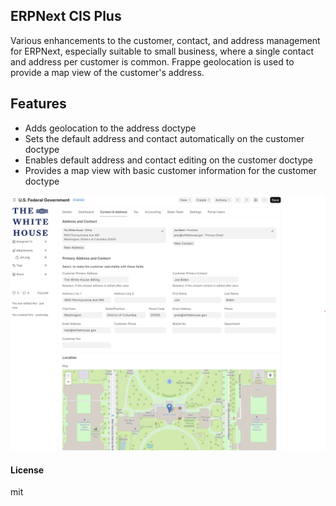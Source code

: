 ## ERPNext CIS Plus

Various enhancements to the customer, contact, and address management for ERPNext, especially suitable to small business, where a single contact and address per customer is common. Frappe geolocation is used to provide a map view of the customer's address.

## Features

- Adds geolocation to the address doctype
- Sets the default address and contact automatically on the customer doctype
- Enables default address and contact editing on the customer doctype
- Provides a map view with basic customer information for the customer doctype

![screenshot](erpnext_cis_plus.png "ERPNext CIS Plus Screenshot")


#### License

mit